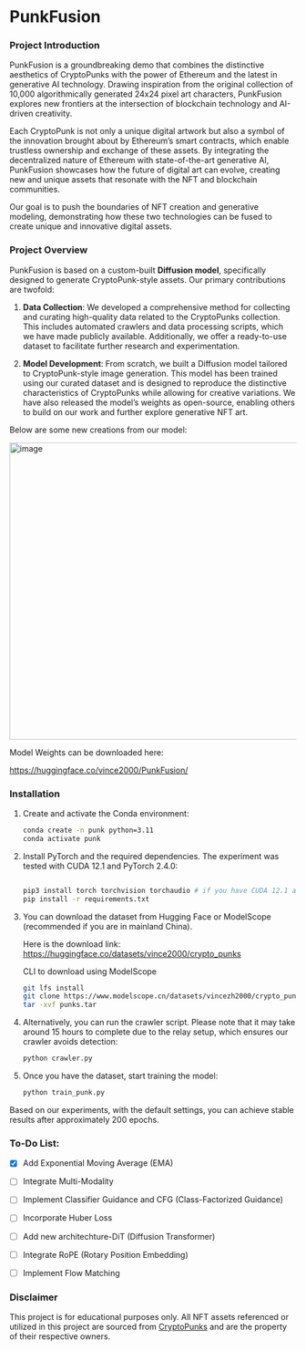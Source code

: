 # PunkFusion 

### Project Introduction

PunkFusion is a groundbreaking demo that combines the distinctive aesthetics of CryptoPunks with the power of Ethereum and the latest in generative AI technology. Drawing inspiration from the original collection of 10,000 algorithmically generated 24x24 pixel art characters, PunkFusion explores new frontiers at the intersection of blockchain technology and AI-driven creativity.

Each CryptoPunk is not only a unique digital artwork but also a symbol of the innovation brought about by Ethereum’s smart contracts, which enable trustless ownership and exchange of these assets. By integrating the decentralized nature of Ethereum with state-of-the-art generative AI, PunkFusion showcases how the future of digital art can evolve, creating new and unique assets that resonate with the NFT and blockchain communities.

Our goal is to push the boundaries of NFT creation and generative modeling, demonstrating how these two technologies can be fused to create unique and innovative digital assets.

### Project Overview

PunkFusion is based on a custom-built **Diffusion model**, specifically designed to generate CryptoPunk-style assets. Our primary contributions are twofold:

1. **Data Collection**: We developed a comprehensive method for collecting and curating high-quality data related to the CryptoPunks collection. This includes automated crawlers and data processing scripts, which we have made publicly available. Additionally, we offer a ready-to-use dataset to facilitate further research and experimentation.
  
2. **Model Development**: From scratch, we built a Diffusion model tailored to CryptoPunk-style image generation. This model has been trained using our curated dataset and is designed to reproduce the distinctive characteristics of CryptoPunks while allowing for creative variations. We have also released the model’s weights as open-source, enabling others to build on our work and further explore generative NFT art.

Below are some new creations from our model:

<img width="521" alt="image" src="https://github.com/user-attachments/assets/9e280f49-4fb8-4a7f-83d5-dcc19ccbb900">

Model Weights can be downloaded here:


https://huggingface.co/vince2000/PunkFusion/


### Installation

1. Create and activate the Conda environment:

   ```bash
   conda create -n punk python=3.11
   conda activate punk

2. Install PyTorch and the required dependencies. The experiment was tested with CUDA 12.1 and PyTorch 2.4.0:

   ```bash
   
   pip3 install torch torchvision torchaudio # if you have CUDA 12.1 and a linux machine
   pip install -r requirements.txt

3. You can download the dataset from Hugging Face or ModelScope (recommended if you are in mainland China).

   
   Here is the download link: https://huggingface.co/datasets/vince2000/crypto_punks

   CLI to download using ModelScope
   ```bash
   git lfs install
   git clone https://www.modelscope.cn/datasets/vincezh2000/crypto_punks.git # modelscope
   tar -xvf punks.tar

4. Alternatively, you can run the crawler script. Please note that it may take around 15 hours to complete due to the relay setup, which ensures our crawler avoids detection:

   ```bash
   python crawler.py


5. Once you have the dataset, start training the model:

   ```bash
   python train_punk.py

Based on our experiments, with the default settings, you can achieve stable results after approximately 200 epochs.

### To-Do List:
- [x] Add Exponential Moving Average (EMA)
- [ ] Integrate Multi-Modality
- [ ] Implement Classifier Guidance and CFG (Class-Factorized Guidance)
- [ ] Incorporate Huber Loss
- [ ] Add new architechture-DiT (Diffusion Transformer)
- [ ] Integrate RoPE (Rotary Position Embedding)
- [ ] Implement Flow Matching


### Disclaimer

This project is for educational purposes only. All NFT assets referenced or utilized in this project are sourced from [CryptoPunks](https://cryptopunks.app/) and are the property of their respective owners.
